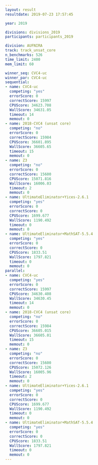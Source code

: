 ```yaml
---
layout: result
resultdate: 2019-07-23 17:57:45

year: 2019

divisions: divisions_2019
participants: participants_2019

division: AUFNIRA
track: track_unsat_core
n_benchmarks: 526
time_limit: 2400
mem_limit: 60

winner_seq: CVC4-uc
winner_par: CVC4-uc
sequential:
- name: CVC4-uc
  competing: "yes"
  errorScore: 0
  correctScore: 15997
  CPUScore: 34623.708
  WallScore: 34631.05
  timeout: 14
  memout: 0
- name: 2018-CVC4 (unsat core)
  competing: "no"
  errorScore: 0
  correctScore: 15984
  CPUScore: 36601.895
  WallScore: 36605.65
  timeout: 15
  memout: 0
- name: Z3
  competing: "no"
  errorScore: 0
  correctScore: 15600
  CPUScore: 15071.816
  WallScore: 16006.03
  timeout: 2
  memout: 0
- name: UltimateEliminator+Yices-2.6.1
  competing: "yes"
  errorScore: 0
  correctScore: 0
  CPUScore: 1699.677
  WallScore: 1190.492
  timeout: 0
  memout: 0
- name: UltimateEliminator+MathSAT-5.5.4
  competing: "yes"
  errorScore: 0
  correctScore: 0
  CPUScore: 1833.51
  WallScore: 1797.821
  timeout: 0
  memout: 0
parallel:
- name: CVC4-uc
  competing: "yes"
  errorScore: 0
  correctScore: 15997
  CPUScore: 34630.408
  WallScore: 34630.45
  timeout: 14
  memout: 0
- name: 2018-CVC4 (unsat core)
  competing: "no"
  errorScore: 0
  correctScore: 15984
  CPUScore: 36605.015
  WallScore: 36605.01
  timeout: 15
  memout: 0
- name: Z3
  competing: "no"
  errorScore: 0
  correctScore: 15600
  CPUScore: 15072.126
  WallScore: 16005.96
  timeout: 2
  memout: 0
- name: UltimateEliminator+Yices-2.6.1
  competing: "yes"
  errorScore: 0
  correctScore: 0
  CPUScore: 1699.677
  WallScore: 1190.492
  timeout: 0
  memout: 0
- name: UltimateEliminator+MathSAT-5.5.4
  competing: "yes"
  errorScore: 0
  correctScore: 0
  CPUScore: 1833.51
  WallScore: 1797.821
  timeout: 0
  memout: 0
---
```

